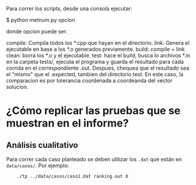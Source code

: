 Para correr los scripts, desde una consola ejecutar:

$ python metnum.py opcion

donde opcion puede ser:

compile: Compila todos los *.cpp que hayan en el directorio.
link: Genera el ejecutable en base a los *.o generados previamente.
build: compile + link
clean: borra los *.o y el ejecutable.
test: hace el build, busca lo archivos *.in en la carpeta tests/, ejecuta el programa y guarda el
resultado para cada corrida en el correspondiente .out. Despues, chequea que el resultado sea el "mismo" que el
.expected, tambien del directorio test. En este caso, la comparacion es por tolerancia coordenada a coordeanda del vector
solucion.

# ¿Cómo replicar las pruebas que se muestran en el informe?

## Análisis cualitativo

Para correr cada caso planteado se deben utilizar los `.dat` que están en `data/casos/`. Por ejemplo:

```bash
    ./tp ../data/casos/caso1.dat ranking.out 0
```
